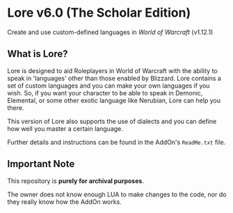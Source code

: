 # Lore v6.0 (The Scholar Edition)
Create and use custom-defined languages in *World of Warcraft* (v1.12.1)

## What is Lore?
Lore is designed to aid Roleplayers in World of Warcraft with the ability to
speak in 'languages' other than those enabled by Blizzard. Lore contains a set
of custom languages and you can make your own languages if you wish. So, if you
want your character to be able to speak in Demonic, Elemental, or some other
exotic language like Nerubian, Lore can help you there.

This version of Lore also supports the use of dialects and you can define how
well you master a certain language.

Further details and instructions can be found in the AddOn's `ReadMe.txt` file.

## Important Note
This repository is **purely for archival purposes**.

The owner does not know enough LUA to make changes to the code, nor do they
really know how the AddOn works.
